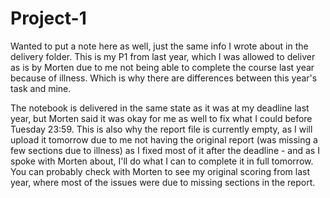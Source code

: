 # Project-1
Wanted to put a note here as well, just the same info I wrote about in the delivery folder. This is my P1 from last year, which I was allowed to deliver as is by Morten due to me not being able to complete the course last year because of illness. Which is why there are differences between this year's task and mine.

The notebook is delivered in the same state as it was at my deadline last year, but Morten said it was okay for me as well to fix what I could before Tuesday 23:59. This is also why the report file is currently empty, as I will upload it tomorrow due to me not having the original report (was missing a few sections due to illness) as I fixed most of it after the deadline - and as I spoke with Morten about, I'll do what I can to complete it in full tomorrow. You can probably check with Morten to see my original scoring from last year, where most of the issues were due to missing sections in the report. 
    
